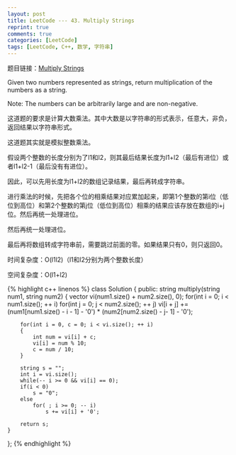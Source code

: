 ```yaml
---
layout: post
title: LeetCode --- 43. Multiply Strings
reprint: true
comments: true
categories: [LeetCode]
tags: [LeetCode, C++, 数学, 字符串]
---
```



题目链接：[Multiply Strings](https://oj.leetcode.com/problems/multiply-strings/ ) 

Given two numbers represented as strings, return multiplication of the numbers as a string. 

Note: The numbers can be arbitrarily large and are non-negative. 

这道题的要求是计算大数乘法。其中大数是以字符串的形式表示，任意大，非负，返回结果以字符串形式。

这道题其实就是模拟整数乘法。

假设两个整数的长度分别为了l1和l2，则其最后结果长度为l1+l2（最后有进位）或者l1+l2-1（最后没有有进位）。

因此，可以先用长度为l1+l2的数组记录结果，最后再转成字符串。

进行乘法的时候，先把各个位的相乘结果对应累加起来，即第1个整数的第i位（低位到高位）和第2个整数的第j位（低位到高位）相乘的结果应该存放在数组的i+j位。然后再统一处理进位。

然后再统一处理进位。

最后再将数组转成字符串前，需要跳过前面的零。如果结果只有0，则只返回0。

时间复杂度：O(l1l2)（l1和l2分别为两个整数长度）

空间复杂度：O(l1+l2)

{% highlight c++ linenos %}
class Solution
{
public:
    string multiply(string num1, string num2)
    {
        vector<int> vi(num1.size() + num2.size(), 0);
        for(int i = 0; i < num1.size(); ++ i)
            for(int j = 0; j < num2.size(); ++ j)
                vi[i + j] += (num1[num1.size() - i - 1] - '0') * (num2[num2.size() - j- 1] - '0');

        for(int i = 0, c = 0; i < vi.size(); ++ i)
        {
            int num = vi[i] + c;
            vi[i] = num % 10;
            c = num / 10;
        }

        string s = "";
        int i = vi.size();
        while(-- i >= 0 && vi[i] == 0);
        if(i < 0)
            s = "0";
        else
            for( ; i >= 0; -- i)
                s += vi[i] + '0';

        return s;
    }
};
{% endhighlight %}
